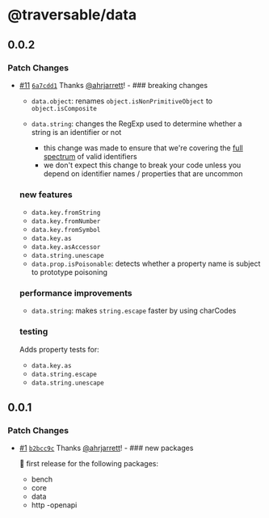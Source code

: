 # @traversable/data

## 0.0.2

### Patch Changes

- [#11](https://github.com/traversable/traversable/pull/11) [`6a7cdd1`](https://github.com/traversable/traversable/commit/6a7cdd1815eefdb47b6faf27cd27e7c060339d24) Thanks [@ahrjarrett](https://github.com/ahrjarrett)! - ### breaking changes

  - `data.object`: renames `object.isNonPrimitiveObject` to `object.isComposite`
  - `data.string`: changes the RegExp used to determine whether a string is an identifier or not

    - this change was made to ensure that we're covering the [full spectrum](https://util.unicode.org/UnicodeJsps/list-unicodeset.jsp?a=%5Cp%7BID_Start%7D) of valid identifiers
    - we don't expect this change to break your code unless you depend on identifier names / properties that are uncommon

  ### new features

  - `data.key.fromString`
  - `data.key.fromNumber`
  - `data.key.fromSymbol`
  - `data.key.as`
  - `data.key.asAccessor`
  - `data.string.unescape`
  - `data.prop.isPoisonable`: detects whether a property name is subject to prototype poisoning

  ### performance improvements

  - `data.string`: makes `string.escape` faster by using charCodes

  ### testing

  Adds property tests for:

  - `data.key.as`
  - `data.string.escape`
  - `data.string.unescape`

## 0.0.1

### Patch Changes

- [#1](https://github.com/traversable/traversable/pull/1) [`b2bcc9c`](https://github.com/traversable/traversable/commit/b2bcc9c676d775e4189c5c0fdd7e152e45d18bf8) Thanks [@ahrjarrett](https://github.com/ahrjarrett)! - ### new packages

  :tada: first release for the following packages:

  - bench
  - core
  - data
  - http -openapi

